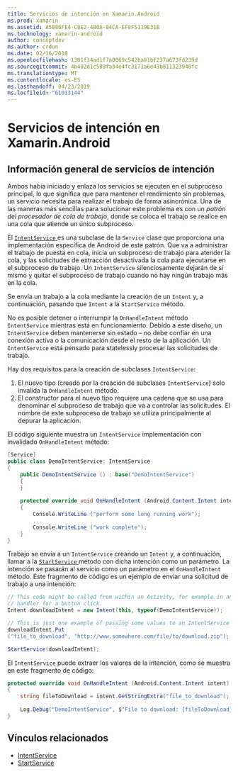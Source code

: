 ```yaml
---
title: Servicios de intención en Xamarin.Android
ms.prod: xamarin
ms.assetid: A5B86FE4-C8E2-4B0A-84CA-EF8F5119E31B
ms.technology: xamarin-android
author: conceptdev
ms.author: crdun
ms.date: 02/16/2018
ms.openlocfilehash: 1301f34ad1f7a0069c542ba81bf237a673fd239d
ms.sourcegitcommit: 4b402d1c508fa84e4fc3171a6e43b811323948fc
ms.translationtype: MT
ms.contentlocale: es-ES
ms.lasthandoff: 04/23/2019
ms.locfileid: "61013144"
---
```

# <a name="intent-services-in-xamarinandroid"></a>Servicios de intención en Xamarin.Android

## <a name="intent-services-overview"></a>Información general de servicios de intención

Ambos había iniciado y enlaza los servicios se ejecuten en el subproceso principal, lo que significa que para mantener el rendimiento sin problemas, un servicio necesita para realizar el trabajo de forma asincrónica. Una de las maneras más sencillas para solucionar este problema es con un _patrón del procesador de cola de trabajo_, donde se coloca el trabajo se realice en una cola que atiende un único subproceso. 

El [ `IntentService` ](https://developer.xamarin.com/api/type/Android.App.IntentService/) es una subclase de la `Service` clase que proporciona una implementación específica de Android de este patrón. Que va a administrar el trabajo de puesta en cola, inicia un subproceso de trabajo para atender la cola, y las solicitudes de extracción desactivada la cola para ejecutarse en el subproceso de trabajo. Un `IntentService` silenciosamente dejarán de sí mismo y quitar el subproceso de trabajo cuando no hay ningún trabajo más en la cola.
 
Se envía un trabajo a la cola mediante la creación de un `Intent` y, a continuación, pasando que `Intent` a la `StartService` método.

No es posible detener o interrumpir la `OnHandleIntent` método `IntentService` mientras está en funcionamiento. Debido a este diseño, un `IntentService` deben mantenerse sin estado &ndash; no debe confiar en una conexión activa o la comunicación desde el resto de la aplicación. Un `IntentService` está pensado para statelessly procesar las solicitudes de trabajo.

Hay dos requisitos para la creación de subclases `IntentService`:

1. El nuevo tipo (creado por la creación de subclases `IntentService`) solo invalida la `OnHandleIntent` método.
2. El constructor para el nuevo tipo requiere una cadena que se usa para denominar el subproceso de trabajo que va a controlar las solicitudes. El nombre de este subproceso de trabajo se utiliza principalmente al depurar la aplicación.

El código siguiente muestra un `IntentService` implementación con invalidado `OnHandleIntent` método:

```csharp
[Service]
public class DemoIntentService: IntentService
{
    public DemoIntentService () : base("DemoIntentService")
    {
    }
    
    protected override void OnHandleIntent (Android.Content.Intent intent)
    {
        Console.WriteLine ("perform some long running work");
        ...
        Console.WriteLine ("work complete");
    }
}
```

Trabajo se envía a un `IntentService` creando un `Intent` y, a continuación, llamar a la [ `StartService` ](https://developer.xamarin.com/api/member/Android.Content.Context.StartService/p/Android.Content.Intent/) método con dicha intención como un parámetro. La intención se pasarán al servicio como un parámetro en el `OnHandleIntent` método. Este fragmento de código es un ejemplo de enviar una solicitud de trabajo a una intención: 

```csharp
// This code might be called from within an Activity, for example in an event
// handler for a button click.
Intent downloadIntent = new Intent(this, typeof(DemoIntentService));

// This is just one example of passing some values to an IntentService via the Intent:
downloadIntent.Put
("file_to_download", "http://www.somewhere.com/file/to/download.zip");

StartService(downloadIntent);
```

El `IntentService` puede extraer los valores de la intención, como se muestra en este fragmento de código:  

```csharp
protected override void OnHandleIntent (Android.Content.Intent intent)
{
    string fileToDownload = intent.GetStringExtra("file_to_download");
    
    Log.Debug("DemoIntentService", $"File to download: {fileToDownload}.");
}
```


## <a name="related-links"></a>Vínculos relacionados

- [IntentService](https://developer.xamarin.com/api/type/Android.App.IntentService/)
- [StartService](https://developer.xamarin.com/api/member/Android.Content.Context.StartService/p/Android.Content.Intent/)
